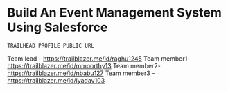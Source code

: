 # Build An Event Management System Using Salesforce 


	TRAILHEAD PROFILE PUBLIC URL

Team lead - https://trailblazer.me/id/raghu1245
Team member1- https://trailblazer.me/id/mmoorthy13 
Team member2- https://trailblazer.me/id/nbabu127 
Team member3 – https://trailblazer.me/id/lyadav103

